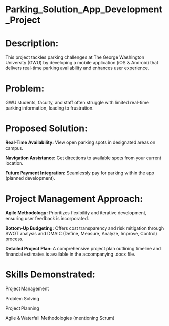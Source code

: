 # Parking_Solution_App_Development_Project

# Description:

This project tackles parking challenges at The George Washington University (GWU) by developing a mobile application (iOS & Android) that delivers real-time parking availability and enhances user experience.

# Problem:

GWU students, faculty, and staff often struggle with limited real-time parking information, leading to frustration.

# Proposed Solution:

**Real-Time Availability:** View open parking spots in designated areas on campus.

**Navigation Assistance:** Get directions to available spots from your current location.

**Future Payment Integration:** Seamlessly pay for parking within the app (planned development).

# Project Management Approach:

**Agile Methodology:** Prioritizes flexibility and iterative development, ensuring user feedback is incorporated.

**Bottom-Up Budgeting:** Offers cost transparency and risk mitigation through SWOT analysis and DMAIC (Define, Measure, Analyze, Improve, Control) process.

**Detailed Project Plan:** A comprehensive project plan outlining timeline and financial estimates is available in the accompanying .docx file.

# Skills Demonstrated:

Project Management

Problem Solving

Project Planning

Agile & Waterfall Methodologies (mentioning Scrum)
